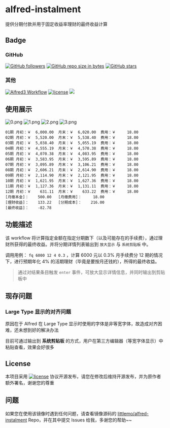 # alfred-instalment

提供分期付款并用于固定收益率理财的最终收益计算

## Badge

### GitHub

[![GitHub followers](https://img.shields.io/github/followers/littlemo.svg?label=github%20follow)](https://github.com/littlemo)
[![GitHub repo size in bytes](https://img.shields.io/github/repo-size/littlemo/alfred-instalment.svg)](https://github.com/littlemo/alfred-instalment)
[![GitHub stars](https://img.shields.io/github/stars/littlemo/alfred-instalment.svg?label=github%20stars)](https://github.com/littlemo/alfred-instalment)

### 其他

[![Alfred3 Workflow](https://img.shields.io/badge/alfred3-workflow-brightgreen.svg)](https://www.alfredapp.com)
[![license](https://img.shields.io/github/license/littlemo/alfred-instalment.svg)](https://github.com/littlemo/alfred-instalment)
[![](https://img.shields.io/badge/bitcoin-donate-green.svg)](https://keybase.io/littlemo)

## 使用展示

![0.png](https://github.com/littlemo/alfred-instalment/blob/master/screenshot/0.png)
![1.png](https://github.com/littlemo/alfred-instalment/blob/master/screenshot/1.png)
![2.png](https://github.com/littlemo/alfred-instalment/blob/master/screenshot/2.png)
![3.png](https://github.com/littlemo/alfred-instalment/blob/master/screenshot/3.png)

```
01期 月初：￥  6,000.00  月末：￥  6,020.00  费用：￥     18.00
02期 月初：￥  5,520.00  月末：￥  5,538.40  费用：￥     18.00
03期 月初：￥  5,038.40  月末：￥  5,055.19  费用：￥     18.00
04期 月初：￥  4,555.19  月末：￥  4,570.38  费用：￥     18.00
05期 月初：￥  4,070.38  月末：￥  4,083.95  费用：￥     18.00
06期 月初：￥  3,583.95  月末：￥  3,595.89  费用：￥     18.00
07期 月初：￥  3,095.89  月末：￥  3,106.21  费用：￥     18.00
08期 月初：￥  2,606.21  月末：￥  2,614.90  费用：￥     18.00
09期 月初：￥  2,114.90  月末：￥  2,121.95  费用：￥     18.00
10期 月初：￥  1,621.95  月末：￥  1,627.36  费用：￥     18.00
11期 月初：￥  1,127.36  月末：￥  1,131.11  费用：￥     18.00
12期 月初：￥    631.11  月末：￥    633.22  费用：￥     18.00
[月缴本金]：    500.00   [月缴费用]：     18.00
[理财收益]：    133.22   [分期成本]：    216.00
[最终收益]：    -82.78
```

## 功能描述

该 workflow 将计算指定金额在指定分期数下（以及可能存在的手续费），通过理财所获得的最终收益。并将分期详情列表输出到 `放大显示` 与 `系统剪贴板` 中。

调用用例： `fq 6000 12 4 0.3` ，计算 6000 元以 0.3% 月手续费分 12 期的情况下，进行预期年化 4% 的活期理财（毕竟是要按月还钱的），所得的最终收益。

> 通过对结果条目触发 `enter` 事件，可放大显示详情信息，并同时输出到剪贴板中

## 现存问题

### Large Type 显示的对齐问题
原因在于 Alfred 在 Large Type 显示时使用的字体是非等宽字体，故造成对齐困难，还未想到好的解决办法

目前可通过输出到 __系统剪贴板__ 的方式，用户在第三方编辑器（等宽字体显示）中粘贴查看，效果会好很多

## License

本项目采用 [![license](https://img.shields.io/github/license/littlemo/alfred-instalment.svg)](https://github.com/littlemo/alfred-instalment) 协议开源发布，请您在修改后维持开源发布，并为原作者额外署名，谢谢您的尊重

## 问题

如果您在使用该镜像时遇到任何问题，请查看镜像源码的 [littlemo/alfred-instalment](https://github.com/littlemo/alfred-instalment) Repo，并在其中提交 Issues 给我，多谢您的帮助~~

